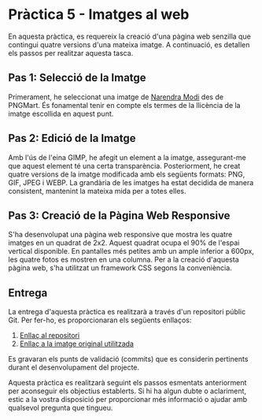 # Pràctica 5 - Imatges al web

En aquesta pràctica, es requereix la creació d'una pàgina web senzilla que contingui quatre versions d'una mateixa imatge. A continuació, es detallen els passos per realitzar aquesta tasca.

## Pas 1: Selecció de la Imatge

Primerament, he seleccionat una imatge de [Narendra Modi](https://www.pngmart.com/files/22/Narendra-Modi-PNG-Image.png) des de PNGMart. És fonamental tenir en compte els termes de la llicència de la imatge escollida en aquest punt.

## Pas 2: Edició de la Imatge

Amb l'ús de l'eina GIMP, he afegit un element a la imatge, assegurant-me que aquest element té una certa transparència. Posteriorment, he creat quatre versions de la imatge modificada amb els següents formats: PNG, GIF, JPEG i WEBP. La grandària de les imatges ha estat decidida de manera consistent, mantenint la mateixa mida per a totes elles.

## Pas 3: Creació de la Pàgina Web Responsive

S'ha desenvolupat una pàgina web responsive que mostra les quatre imatges en un quadrat de 2x2. Aquest quadrat ocupa el 90% de l'espai vertical disponible. En pantalles més petites amb un ample inferior a 600px, les quatre fotos es mostren en una columna. Per a la creació d'aquesta pàgina web, s'ha utilitzat un framework CSS segons la conveniència.

## Entrega

La entrega d'aquesta pràctica es realitzarà a través d'un repositori públic Git. Per fer-ho, es proporcionaran els següents enllaços:

1. [Enllaç al repositori](https://github.com/cosmincaliin/M9UF2_NF1_P5ImatgesALaWeb)
2. [Enllaç a la imatge original utilitzada](https://www.pngmart.com/files/22/Narendra-Modi-PNG-Image.png)

Es gravaran els punts de validació (commits) que es considerin pertinents durant el desenvolupament del projecte.

Aquesta pràctica es realitzarà seguint els passos esmentats anteriorment per aconseguir els objectius establerts. Si hi ha algun dubte o aclariment, estic a la vostra disposició per proporcionar més informació o ajudar amb qualsevol pregunta que tingueu.
